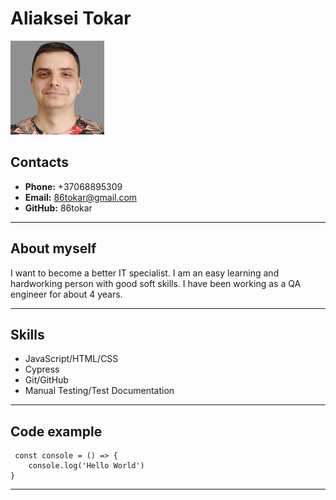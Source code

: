 # Aliaksei Tokar #
![photo](./assets/Aliaksei.Tokar_150x150.png)
## Contacts ##
* **Phone:** +37068895309
* **Email:** 86tokar@gmail.com
* **GitHub:** 86tokar
---  
## About myself ##
I want to become a better IT specialist. I am an easy learning and hardworking person with good soft skills. I have been working as a QA engineer for about 4 years.

---
## Skills ##
* JavaScript/HTML/CSS
* Cypress
* Git/GitHub
* Manual Testing/Test Documentation
---
## Code example ##
```
 const console = () => {
    console.log('Hello World')
}
 ```
 ---


